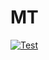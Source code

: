 # MT

[![Test](https://github.com/iMega/mt/actions/workflows/test.yml/badge.svg)](https://github.com/iMega/mt/actions/workflows/test.yml)
